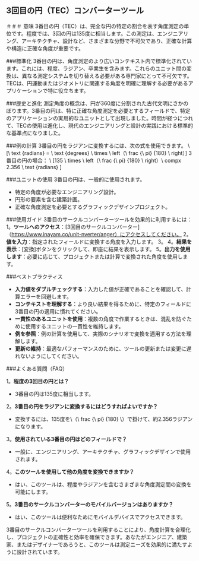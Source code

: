 ## 3回目の円（TEC）コンバーターツール

＃＃＃ 意味
3番目の円（TEC）は、完全な円の特定の割合を表す角度測定の単位です。程度では、3回の円は135度に相当します。この測定は、エンジニアリング、アーキテクチャ、設計など、さまざまな分野で不可欠であり、正確な計算や構造に正確な角度が重要です。

###標準化
3番目の円は、角度測定のより広いコンテキスト内で標準化されています。これには、程度、ラジアン、卒業生を含みます。これらのユニット間の変換は、異なる測定システムを切り替える必要がある専門家にとって不可欠です。TECは、円運動またはジオメトリに関連する角度を明確に理解する必要があるアプリケーションで特に役立ちます。

###歴史と進化
測定角度の概念は、円が360度に分割された古代文明にさかのぼります。3番目の円は、特に正確な角度測定を必要とするフィールドで、特定のアプリケーションの実用的なユニットとして出現しました。時間が経つにつれて、TECの使用は進化し、現代のエンジニアリングと設計の実践における標準的な基準点になりました。

###例の計算
3番目の円をラジアンに変換するには、次の式を使用できます。
\ [\ text {radians} = \ text {degrees} \ times \ left（\ frac {\ pi} {180} \ right）\]
3番目の円の場合：
\ [135 \ times \ left（\ frac {\ pi} {180} \ right）\ compx 2.356 \ text {radians} \]

###ユニットの使用
3番目の円は、一般的に使用されます。
- 特定の角度が必要なエンジニアリング設計。
- 円形の要素を含む建築計画。
- 正確な角度測定を必要とするグラフィックデザインプロジェクト。

###使用ガイド
3番目のサークルコンバーターツールを効果的に利用するには：
1。**ツールへのアクセス**：[3回目のサークルコンバーター]（https://www.inayam.co/unit-nverter/anger）にアクセスしてください。
2。**値を入力**：指定されたフィールドに変換する角度を入力します。
3。
4。**結果を表示**：[変換]ボタンをクリックして、即座に結果を表示します。
5。**出力を使用します**：必要に応じて、プロジェクトまたは計算で変換された角度を使用します。

###ベストプラクティス
- **入力値をダブルチェックする**：入力した値が正確であることを確認して、計算エラーを回避します。
- **コンテキストを理解する**：より良い結果を得るために、特定のフィールドに3番目の円の適用に慣れてください。
- **一貫性のあるユニットを使用**：複数の角度で作業するときは、混乱を防ぐために使用するユニットの一貫性を維持します。
- **例を参照**：例の計算を使用して、実際のシナリオで変換を適用する方法を理解します。
- **更新の維持**：最適なパフォーマンスのために、ツールの更新または変更に遅れないようにしてください。

###よくある質問（FAQ）

1。**程度の3回目の円とは？**
-  3番目の円は135度に相当します。

2。**3番目の円をラジアンに変換するにはどうすればよいですか？**
- 変換するには、135度を\（\ frac {\ pi} {180} \）で掛けて、約2.356ラジアンになります。

3。**使用されている3番目の円はどのフィールドで？**
- 一般に、エンジニアリング、アーキテクチャ、グラフィックデザインで使用されます。

4。**このツールを使用して他の角度を変換できますか？**
- はい、このツールは、程度やラジアンを含むさまざまな角度測定間の変換を可能にします。

5。**3番目のサークルコンバーターのモバイルバージョンはありますか？**
- はい、このツールは便利なためにモバイルデバイスでアクセスできます。

3番目のサークルコンバーターツールを利用することにより、角度計算を合理化し、プロジェクトの正確性と効率を確保できます。あなたがエンジニア、建築家、またはデザイナーであろうと、このツールは測定ニーズを効果的に満たすように設計されています。